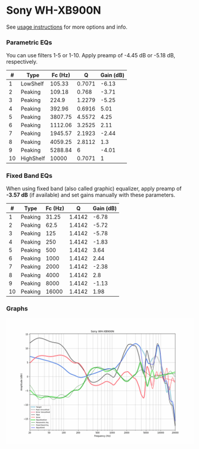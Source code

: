 # Sony WH-XB900N
See [usage instructions](https://github.com/jaakkopasanen/AutoEq#usage) for more options and info.

### Parametric EQs
You can use filters 1-5 or 1-10. Apply preamp of -4.45 dB or -5.18 dB, respectively.

|   # | Type      |   Fc (Hz) |      Q |   Gain (dB) |
|-----|-----------|-----------|--------|-------------|
|   1 | LowShelf  |    105.33 | 0.7071 |       -6.13 |
|   2 | Peaking   |    109.18 | 0.768  |       -3.71 |
|   3 | Peaking   |    224.9  | 1.2279 |       -5.25 |
|   4 | Peaking   |    392.96 | 0.6916 |        5.01 |
|   5 | Peaking   |   3807.75 | 4.5572 |        4.25 |
|   6 | Peaking   |   1112.06 | 3.2525 |        2.11 |
|   7 | Peaking   |   1945.57 | 2.1923 |       -2.44 |
|   8 | Peaking   |   4059.25 | 2.8112 |        1.3  |
|   9 | Peaking   |   5288.84 | 6      |       -4.01 |
|  10 | HighShelf |  10000    | 0.7071 |        1    |

### Fixed Band EQs
When using fixed band (also called graphic) equalizer, apply preamp of **-3.57 dB** (if available) and set gains manually with these parameters.

|   # | Type    |   Fc (Hz) |      Q |   Gain (dB) |
|-----|---------|-----------|--------|-------------|
|   1 | Peaking |     31.25 | 1.4142 |       -6.78 |
|   2 | Peaking |     62.5  | 1.4142 |       -5.72 |
|   3 | Peaking |    125    | 1.4142 |       -5.78 |
|   4 | Peaking |    250    | 1.4142 |       -1.83 |
|   5 | Peaking |    500    | 1.4142 |        3.64 |
|   6 | Peaking |   1000    | 1.4142 |        2.44 |
|   7 | Peaking |   2000    | 1.4142 |       -2.38 |
|   8 | Peaking |   4000    | 1.4142 |        2.8  |
|   9 | Peaking |   8000    | 1.4142 |       -1.13 |
|  10 | Peaking |  16000    | 1.4142 |        1.98 |

### Graphs
![](./Sony%20WH-XB900N.png)
